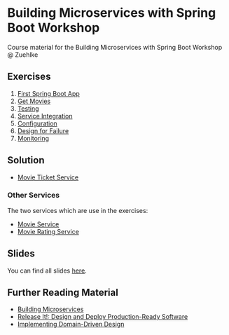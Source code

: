 # Building Microservices with Spring Boot Workshop

Course material for the Building Microservices with Spring Boot Workshop @ Zuehlke

## Exercises

1. [First Spring Boot App](exercises/1-first-app.md)
2. [Get Movies](exercises/2-get-movies.md)
3. [Testing](exercises/3-testing.md)
4. [Service Integration](exercises/4-get-real-movies.md)
5. [Configuration](exercises/5-config.md)
6. [Design for Failure](exercises/6-design-for-failure.md)
7. [Monitoring](exercises/7-monitoring.md)

## Solution

- [Movie Ticket Service](https://github.com/mat1/movie-ticket-service)

### Other Services

The two services which are use in the exercises:

- [Movie Service](https://github.com/mat1/movie-service)
- [Movie Rating Service](https://github.com/mat1/movie-rating-service)

## Slides

You can find all slides [here](slides).

## Further Reading Material

- [Building Microservices](http://shop.oreilly.com/product/0636920033158.do)
- [Release It!: Design and Deploy Production-Ready Software](https://www.amazon.de/Release-Production-Ready-Software-Pragmatic-Programmers/dp/0978739213)
- [Implementing Domain-Driven Design](https://www.amazon.de/Implementing-Domain-Driven-Design-Vaughn-Vernon/dp/0321834577)